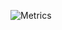 ![Metrics](https://metrics.lecoq.io/sblapi?template=classic&base.header=0&base.activity=0&base.community=0&base.repositories=0&base.metadata=0&pagespeed=1&pagespeed.detailed=true&pagespeed.screenshot=true&pagespeed.url=https%3A%2F%2Fshadow-bot.fr%2F&config.timezone=Europe%2FParis&config.animated=true)
